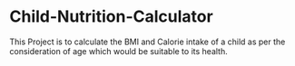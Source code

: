 # Child-Nutrition-Calculator
This Project is to calculate the BMI and Calorie intake of a child as per the consideration of age which would be suitable to its health.
